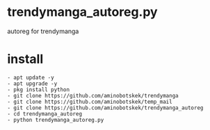 # trendymanga_autoreg.py
autoreg for trendymanga
# install
```
- apt update -y
- apt upgrade -y
- pkg install python
- git clone https://github.com/aminobotskek/trendymanga
- git clone https://github.com/aminobotskek/temp_mail
- git clone https://github.com/aminobotskek/trendymanga_autoreg
- cd trendymanga_autoreg
- python trendymanga_autoreg.py
```
